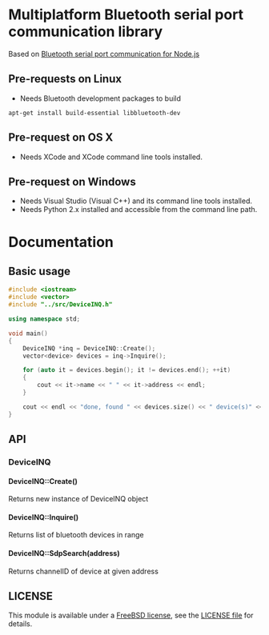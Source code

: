 # Multiplatform Bluetooth serial port communication library

Based on <a href="https://github.com/eelcocramer/node-bluetooth-serial-port">Bluetooth serial port communication for Node.js</a>

## Pre-requests on Linux

* Needs Bluetooth development packages to build

`apt-get install build-essential libbluetooth-dev`

## Pre-request on OS X

* Needs XCode and XCode command line tools installed.

## Pre-request on Windows

* Needs Visual Studio (Visual C++) and its command line tools installed.
* Needs Python 2.x installed and accessible from the command line path.

# Documentation

## Basic usage

```cpp
#include <iostream>
#include <vector>
#include "../src/DeviceINQ.h"

using namespace std;

void main()
{
	DeviceINQ *inq = DeviceINQ::Create();
	vector<device> devices = inq->Inquire();

	for (auto it = devices.begin(); it != devices.end(); ++it)
	{
		cout << it->name << " " << it->address << endl;
	}

	cout << endl << "done, found " << devices.size() << " device(s)" << endl;
}
```

## API

### DeviceINQ

#### DeviceINQ::Create()

Returns new instance of DeviceINQ object

#### DeviceINQ::Inquire()

Returns list of bluetooth devices in range

#### DeviceINQ::SdpSearch(address)

Returns channelID of device at given address

## LICENSE

This module is available under a [FreeBSD license](http://opensource.org/licenses/BSD-2-Clause), see the [LICENSE file](./LICENSE.md) for details.

